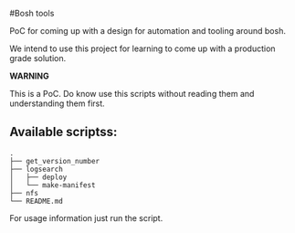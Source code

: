 #Bosh tools

PoC for coming up with a design for automation and tooling around bosh.

We intend to use this project for learning to come up with a production grade solution.

__WARNING__

This is a PoC. Do know use this scripts without reading them and understanding them first.

## Available scriptss:

```
.
├── get_version_number
├── logsearch
│   ├── deploy
│   └── make-manifest
├── nfs
└── README.md
```

For usage information just run the script.





